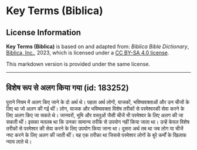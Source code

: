 # Key Terms (Biblica)

## License Information

**Key Terms (Biblica)** is based on and adapted from: _Biblica Bible Dictionary_, [Biblica, Inc.](https://www.biblica.com/), 2023, which is licensed under a [CC BY-SA 4.0 license](https://creativecommons.org/licenses/by-sa/4.0/legalcode.en).

This markdown version is provided under the same license.



--------------------------------

## विशेष रूप से अलग किया गया (id: 183252)

पुराने नियम में अलग किए जाने के दो अर्थ थे। पहला अर्थ लोगों, याजकों, भविष्यवक्ताओं और उन चीजों के लिए था जो अलग की गई थीं। लोग, याजक और भविष्यवक्ता विशेष तरीकों से परमेश्‍वरकी सेवा करने के लिए अलग किए जा सकते थे। जानवरों, भूमि और वस्तुओं जैसी चीजें भी परमेश्‍वर के लिए अलग की जा सकती थीं। इसका मतलब था कि उनका सामान्य तरीके से उपयोग नहीं किया जाता था। उन्हें केवल विशेष तरीकों से परमेश्‍वर की सेवा करने के लिए उपयोग किया जाना था। दूसरा अर्थ तब था जब लोग या चीजें नष्ट करने के लिए अलग की जाती थीं। यह एक तरीका था जिससे परमेश्‍वर लोगों के बुरे कर्मों के खिलाफ न्याय लाते थे।


